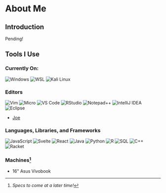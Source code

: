 # About Me

## Introduction
Pending!

## Tools I Use 
### Currently On:
![Windows](https://img.shields.io/badge/Windows-0078D6?style=flat-square&logo=windows&logoColor=white)
![WSL](https://img.shields.io/badge/WSL-0078D6?style=flat-square&logo=linux&logoColor=white)
![Kali Linux](https://img.shields.io/badge/Kali%20Linux-557C94?style=flat-square&logo=kalilinux&logoColor=white)
### Editors
![Vim](https://img.shields.io/badge/Vim-%2311AB00.svg?style=flat-square&logo=vim&logoColor=white)
![Micro](https://img.shields.io/badge/Micro-000000?style=flat-square&logo=micro&logoColor=white)
![VS Code](https://img.shields.io/badge/VS%20Code-007ACC?style=flat-square&logo=visualstudiocode&logoColor=white)
![RStudio](https://img.shields.io/badge/RStudio-75AADB?style=flat-square&logo=rstudio&logoColor=white)
![Notepad++](https://img.shields.io/badge/Notepad++-90E59A?style=flat-square&logo=notepadplusplus&logoColor=black)
![IntelliJ IDEA](https://img.shields.io/badge/IntelliJ%20IDEA-000000.svg?style=flat-square&logo=intellij-idea&logoColor=white)
![Eclipse](https://img.shields.io/badge/Eclipse-2C2255?style=flat-square&logo=eclipse&logoColor=white)
- [Joe](https://joe-editor.sourceforge.io)
### Languages, Libraries, and Frameworks
![JavaScript](https://img.shields.io/badge/JavaScript-F7DF1E?style=flat-square&logo=javascript&logoColor=black)
![Svelte](https://img.shields.io/badge/Svelte-FF3E00?style=flat-square&logo=svelte&logoColor=white)
![React](https://img.shields.io/badge/React-61DAFB?style=flat-square&logo=react&logoColor=black)
![Java](https://img.shields.io/badge/Java-007396?style=flat-square&logo=java&logoColor=white)
![Python](https://img.shields.io/badge/Python-3776AB?style=flat-square&logo=python&logoColor=white)
![R](https://img.shields.io/badge/R-276DC3?style=flat-square&logo=r&logoColor=white)
![SQL](https://img.shields.io/badge/SQL-CC2927?style=flat-square&logo=microsoftsqlserver&logoColor=white)
![C++](https://img.shields.io/badge/C++-00599C?style=flat-square&logo=cplusplus&logoColor=white)
![Racket](https://img.shields.io/badge/Racket-9F1D20?style=flat-square&logo=racket&logoColor=white)
### Machines[^1]
- 16" Asus Vivobook
[^1]: *Specs to come at a later time!*
